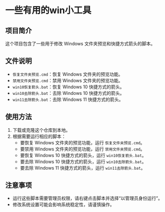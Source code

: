 # 一些有用的win小工具

## 项目简介
这个项目包含了一些用于修改 Windows 文件夹预览和快捷方式箭头的脚本。

## 文件说明
- `恢复文件夹预览.cmd`：恢复 Windows 文件夹的预览功能。
- `禁用文件夹预览.cmd`：禁用 Windows 文件夹的预览功能。
- `win10恢复箭头.bat`：恢复 Windows 10 快捷方式的箭头。
- `win10去除箭头.bat`：去除 Windows 10 快捷方式的箭头。
- `win11去除箭头.bat`：去除 Windows 11 快捷方式的箭头。

## 使用方法
1. 下载或克隆这个仓库到本地。
2. 根据需要运行相应的脚本：
   - 要恢复 Windows 文件夹的预览功能，运行 `恢复文件夹预览.cmd`。
   - 要禁用 Windows 文件夹的预览功能，运行 `禁用文件夹预览.cmd`。
   - 要恢复 Windows 10 快捷方式的箭头，运行 `win10恢复箭头.bat`。
   - 要去除 Windows 10 快捷方式的箭头，运行 `win10去除箭头.bat`。
   - 要去除 Windows 11 快捷方式的箭头，运行 `win11去除箭头.bat`。

## 注意事项
- 运行这些脚本需要管理员权限，请右键点击脚本并选择“以管理员身份运行”。
- 修改系统设置可能会影响系统稳定性，请谨慎操作。
